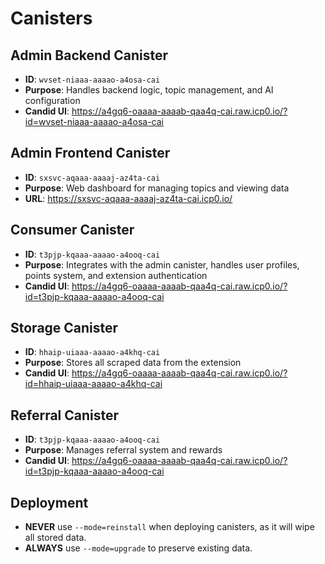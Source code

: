 # Canisters

## Admin Backend Canister

- **ID**: `wvset-niaaa-aaaao-a4osa-cai`
- **Purpose**: Handles backend logic, topic management, and AI configuration
- **Candid UI**: https://a4gq6-oaaaa-aaaab-qaa4q-cai.raw.icp0.io/?id=wvset-niaaa-aaaao-a4osa-cai

## Admin Frontend Canister

- **ID**: `sxsvc-aqaaa-aaaaj-az4ta-cai`
- **Purpose**: Web dashboard for managing topics and viewing data
- **URL**: https://sxsvc-aqaaa-aaaaj-az4ta-cai.icp0.io/

## Consumer Canister

- **ID**: `t3pjp-kqaaa-aaaao-a4ooq-cai`
- **Purpose**: Integrates with the admin canister, handles user profiles, points system, and extension authentication
- **Candid UI**: https://a4gq6-oaaaa-aaaab-qaa4q-cai.raw.icp0.io/?id=t3pjp-kqaaa-aaaao-a4ooq-cai

## Storage Canister

- **ID**: `hhaip-uiaaa-aaaao-a4khq-cai`
- **Purpose**: Stores all scraped data from the extension
- **Candid UI**: https://a4gq6-oaaaa-aaaab-qaa4q-cai.raw.icp0.io/?id=hhaip-uiaaa-aaaao-a4khq-cai

## Referral Canister

- **ID**: `t3pjp-kqaaa-aaaao-a4ooq-cai`
- **Purpose**: Manages referral system and rewards
- **Candid UI**: https://a4gq6-oaaaa-aaaab-qaa4q-cai.raw.icp0.io/?id=t3pjp-kqaaa-aaaao-a4ooq-cai

## Deployment

- **NEVER** use `--mode=reinstall` when deploying canisters, as it will wipe all stored data.
- **ALWAYS** use `--mode=upgrade` to preserve existing data.
